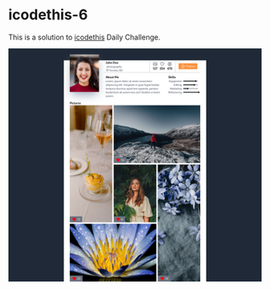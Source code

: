 # icodethis-6

This is a solution to [icodethis](http://www.icodethis.com) Daily Challenge.

![app screenshot](./.png)

